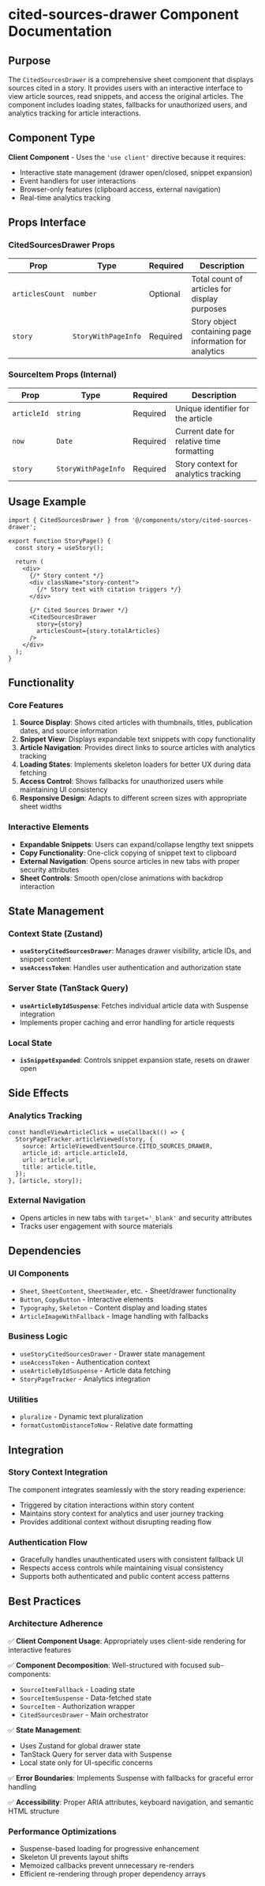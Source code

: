 # cited-sources-drawer Component Documentation

## Purpose

The `CitedSourcesDrawer` is a comprehensive sheet component that displays sources cited in a story. It provides users with an interactive interface to view article sources, read snippets, and access the original articles. The component includes loading states, fallbacks for unauthorized users, and analytics tracking for article interactions.

## Component Type

**Client Component** - Uses the `'use client'` directive because it requires:
- Interactive state management (drawer open/closed, snippet expansion)
- Event handlers for user interactions
- Browser-only features (clipboard access, external navigation)
- Real-time analytics tracking

## Props Interface

### CitedSourcesDrawer Props

| Prop | Type | Required | Description |
|------|------|----------|-------------|
| `articlesCount` | `number` | Optional | Total count of articles for display purposes |
| `story` | `StoryWithPageInfo` | Required | Story object containing page information for analytics |

### SourceItem Props (Internal)

| Prop | Type | Required | Description |
|------|------|----------|-------------|
| `articleId` | `string` | Required | Unique identifier for the article |
| `now` | `Date` | Required | Current date for relative time formatting |
| `story` | `StoryWithPageInfo` | Required | Story context for analytics tracking |

## Usage Example

```tsx
import { CitedSourcesDrawer } from '@/components/story/cited-sources-drawer';

export function StoryPage() {
  const story = useStory();
  
  return (
    <div>
      {/* Story content */}
      <div className="story-content">
        {/* Story text with citation triggers */}
      </div>
      
      {/* Cited Sources Drawer */}
      <CitedSourcesDrawer 
        story={story}
        articlesCount={story.totalArticles}
      />
    </div>
  );
}
```

## Functionality

### Core Features

1. **Source Display**: Shows cited articles with thumbnails, titles, publication dates, and source information
2. **Snippet View**: Displays expandable text snippets with copy functionality
3. **Article Navigation**: Provides direct links to source articles with analytics tracking
4. **Loading States**: Implements skeleton loaders for better UX during data fetching
5. **Access Control**: Shows fallbacks for unauthorized users while maintaining UI consistency
6. **Responsive Design**: Adapts to different screen sizes with appropriate sheet widths

### Interactive Elements

- **Expandable Snippets**: Users can expand/collapse lengthy text snippets
- **Copy Functionality**: One-click copying of snippet text to clipboard
- **External Navigation**: Opens source articles in new tabs with proper security attributes
- **Sheet Controls**: Smooth open/close animations with backdrop interaction

## State Management

### Context State (Zustand)
- **`useStoryCitedSourcesDrawer`**: Manages drawer visibility, article IDs, and snippet content
- **`useAccessToken`**: Handles user authentication and authorization state

### Server State (TanStack Query)
- **`useArticleByIdSuspense`**: Fetches individual article data with Suspense integration
- Implements proper caching and error handling for article requests

### Local State
- **`isSnippetExpanded`**: Controls snippet expansion state, resets on drawer open

## Side Effects

### Analytics Tracking
```tsx
const handleViewArticleClick = useCallback(() => {
  StoryPageTracker.articleViewed(story, {
    source: ArticleViewedEventSource.CITED_SOURCES_DRAWER,
    article_id: article.articleId,
    url: article.url,
    title: article.title,
  });
}, [article, story]);
```

### External Navigation
- Opens articles in new tabs with `target='_blank'` and security attributes
- Tracks user engagement with source materials

## Dependencies

### UI Components
- `Sheet`, `SheetContent`, `SheetHeader`, etc. - Sheet/drawer functionality
- `Button`, `CopyButton` - Interactive elements
- `Typography`, `Skeleton` - Content display and loading states
- `ArticleImageWithFallback` - Image handling with fallbacks

### Business Logic
- `useStoryCitedSourcesDrawer` - Drawer state management
- `useAccessToken` - Authentication context
- `useArticleByIdSuspense` - Article data fetching
- `StoryPageTracker` - Analytics integration

### Utilities
- `pluralize` - Dynamic text pluralization
- `formatCustomDistanceToNow` - Relative date formatting

## Integration

### Story Context Integration
The component integrates seamlessly with the story reading experience:
- Triggered by citation interactions within story content
- Maintains story context for analytics and user journey tracking
- Provides additional context without disrupting reading flow

### Authentication Flow
- Gracefully handles unauthenticated users with consistent fallback UI
- Respects access controls while maintaining visual consistency
- Supports both authenticated and public content access patterns

## Best Practices

### Architecture Adherence

✅ **Client Component Usage**: Appropriately uses client-side rendering for interactive features

✅ **Component Decomposition**: Well-structured with focused sub-components:
- `SourceItemFallback` - Loading state
- `SourceItemSuspense` - Data-fetched state  
- `SourceItem` - Authorization wrapper
- `CitedSourcesDrawer` - Main orchestrator

✅ **State Management**: 
- Uses Zustand for global drawer state
- TanStack Query for server data with Suspense
- Local state only for UI-specific concerns

✅ **Error Boundaries**: Implements Suspense with fallbacks for graceful error handling

✅ **Accessibility**: Proper ARIA attributes, keyboard navigation, and semantic HTML structure

### Performance Optimizations
- Suspense-based loading for progressive enhancement
- Skeleton UI prevents layout shifts
- Memoized callbacks prevent unnecessary re-renders
- Efficient re-rendering through proper dependency arrays